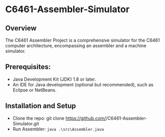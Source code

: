 # C6461-Assembler-Simulator

## Overview
The C6461 Assembler Project is a comprehensive simulator for the C6461 computer architecture, encompassing an assembler and a machine simulator.

## Prerequisites:
- Java Development Kit (JDK) 1.8 or later.
- An IDE for Java development (optional but recommended), such as Eclipse or NetBeans.

## Installation and Setup
- Clone the repo: git clone https://github.com/<username>/C6461-Assembler-Simulator.git
- Run Assembler: `java .\src\Assembler.java`
